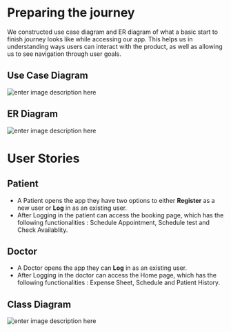# Preparing the journey

We constructed use case diagram and ER diagram of what a basic start to finish journey looks like while accessing our app. This helps us in understanding ways users can interact with the product, as well as allowing us to see navigation through user goals.

## Use Case Diagram
![enter image description here](https://raw.githubusercontent.com/spacepirate95/teamliquid/main/Drafts/usecasediagram%20%281%29.jpg)

## ER Diagram
![enter image description here](https://raw.githubusercontent.com/spacepirate95/teamliquid/main/Drafts/ERdiagram%20%281%29.JPG)

# User Stories
## Patient 
- A Patient opens the app they have two options to either **Register** as a new user or **Log** in as an existing user.
- After Logging in the patient can access the booking page, which has the following functionalities : Schedule Appointment, Schedule test and Check Availablity.

## Doctor 
- A Doctor opens the app they can **Log** in as an existing user.
- After Logging in the doctor can access the Home page, which has the following functionalities : Expense Sheet, Schedule and Patient History.


## Class Diagram
![enter image description here](https://raw.githubusercontent.com/spacepirate95/teamliquid/main/Drafts/classdiagram.drawio.png)
